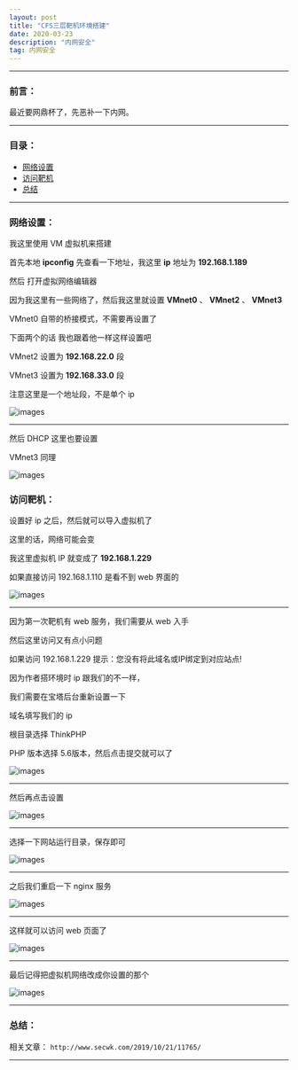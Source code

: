 ```yaml
---
layout: post
title: "CFS三层靶机环境搭建"
date: 2020-03-23
description: "内网安全"
tag: 内网安全
---
```

---

### 前言：

最近要网鼎杯了，先恶补一下内网。

---


### 目录：

* <a href="#a" target="_self">网络设置</a>
* <a href="#b" target="_self">访问靶机</a>
* <a href="#zg" target="_self">总结</a>

-------


### <span id = "a">网络设置：</span>


我这里使用 VM 虚拟机来搭建 <br>

首先本地 **ipconfig** 先查看一下地址，我这里 **ip** 地址为 **192.168.1.189** <br>

然后 打开虚拟网络编辑器 <br>

因为我这里有一些网络了，然后我这里就设置 **VMnet0** 、 **VMnet2** 、 **VMnet3** <br>

VMnet0 自带的桥接模式，不需要再设置了 <br>

下面两个的话 我也跟着他一样这样设置吧 <br>

VMnet2 设置为 **192.168.22.0** 段 <br>

VMnet3 设置为 **192.168.33.0** 段 <br>

注意这里是一个地址段，不是单个 ip <br>

![images](/images/2020-03-23/01.png)

-----

然后 DHCP 这里也要设置 <br>

VMnet3 同理 <br>

![images](/images/2020-03-23/02.png)


### <span id = "b">访问靶机：</span>

设置好 ip 之后，然后就可以导入虚拟机了 <br>

这里的话，网络可能会变 <br>

我这里虚拟机 IP 就变成了 **192.168.1.229** <br>

如果直接访问 192.168.1.110 是看不到 web 界面的 <br>

![images](/images/2020-03-23/03.png)

-----

因为第一次靶机有 web 服务，我们需要从 web 入手 <br>

然后这里访问又有点小问题 <br>

如果访问 192.168.1.229 提示：您没有将此域名或IP绑定到对应站点! <br>

因为作者搭环境时 ip 跟我们的不一样， <br>

我们需要在宝塔后台重新设置一下 <br>

域名填写我们的 ip <br>

根目录选择 ThinkPHP <br>

PHP 版本选择 5.6版本，然后点击提交就可以了 <br>

![images](/images/2020-03-23/04.png)

-----

然后再点击设置 <br>

![images](/images/2020-03-23/05.png)

-----

选择一下网站运行目录，保存即可 <br>

![images](/images/2020-03-23/06.png)

-----

之后我们重启一下 nginx 服务 <br>

![images](/images/2020-03-23/07.png)

-----

这样就可以访问 web 页面了 <br>

![images](/images/2020-03-23/08.png)

-----

最后记得把虚拟机网络改成你设置的那个 <br>

![images](/images/2020-03-23/09.png)

-----


### <span id = "zg">总结：</span>

相关文章： `http://www.secwk.com/2019/10/21/11765/`

--------

